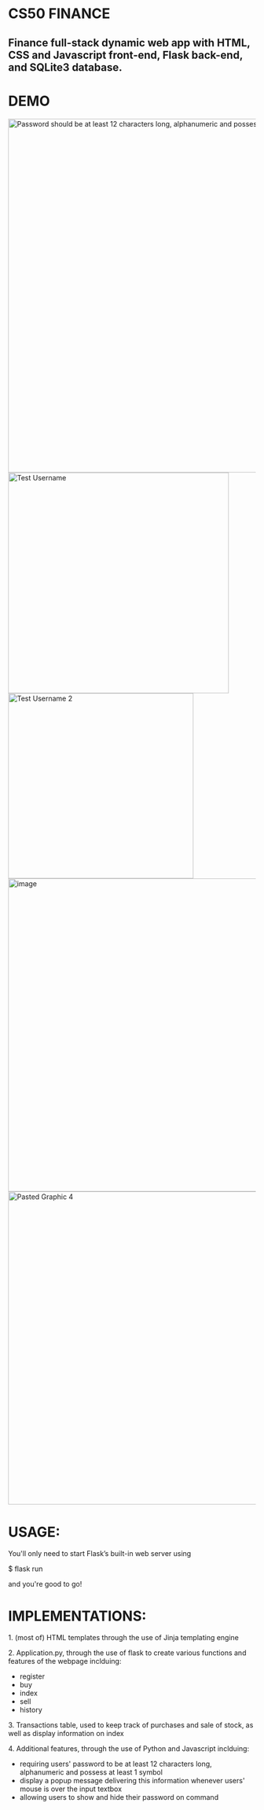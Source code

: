 # CS50 FINANCE

## Finance full-stack dynamic web app with HTML, CSS and Javascript front-end, Flask back-end, and SQLite3 database.

# DEMO
<img width="720" alt="Password should be at least 12 characters long, alphanumeric and possess at least 1 symbol" src="https://github.com/Griezmannlyh/Finance/assets/114748404/b5d7b025-5ff3-47cc-bbfc-9fcb6d494305">
<img width="449" alt="Test Username" src="https://github.com/Griezmannlyh/Finance/assets/114748404/2065b3e8-5c31-46d5-ba34-07289825d4e1">
<img width="377" alt="Test Username 2" src="https://github.com/Griezmannlyh/Finance/assets/114748404/57b4a457-b74b-4e9a-a4e4-fc9977b84215">
<img width="637" alt="image" src="https://github.com/Griezmannlyh/Finance/assets/114748404/0bab38c3-ce9f-4415-a196-65b1e0848c9f">
<img width="637" alt="Pasted Graphic 4" src="https://github.com/Griezmannlyh/Finance/assets/114748404/af9ad4c9-03e5-41f9-b7f0-80542432197b">






# USAGE:

<p> You'll only need to start Flask’s built-in web server using </p>
<p> $ flask run </p>
<p> and you're good to go! </p>

# IMPLEMENTATIONS:

<p> 1. (most of) HTML templates through the use of Jinja templating engine </p>

<p> 2. Application.py, through the use of flask to create various functions and features of the webpage inclduing: </p>
<ul>
  <li> register </li>
  <li> buy </li>
  <li> index </li>
  <li> sell </li>
  <li> history</li>
</ul>

<p> 3. Transactions table, used to keep track of purchases and sale of stock, as well as display information on index </p>

<p> 4. Additional features, through the use of Python and Javascript inclduing: </p>
<ul>
  <li> requiring users' password to be at least 12 characters long, alphanumeric and possess at least 1 symbol </li>
  <li> display a popup message delivering this information whenever users' mouse is over the input textbox </li>
  <li> allowing users to show and hide their password on command </li>
</ul>
   

